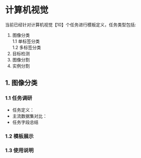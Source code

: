 # 计算机视觉
当前已经针对计算机视觉【10】个任务进行模板定义，任务类型包括:   

 1. 图像分类  
   1.1 单标签分类  
   1.2 多标签分类  
 2. 目标检测  
 3. 图像分割  
 4. 实例分割   


## 1. 图像分类

### 1.1 任务调研
 - 任务定义：
 - 主流数据集对比：
 - 任务字段总结

### 1.2 模板展示


### 1.3 使用说明
